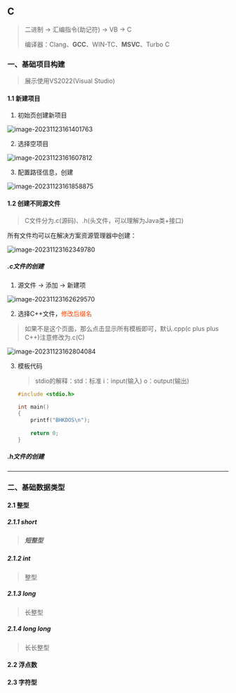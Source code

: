 ## C

> 二进制 → 汇编指令(助记符) → VB → C
>
> 编译器：Clang、**GCC**、WIN-TC、**MSVC**、Turbo C

### 一、基础项目构建

> 展示使用VS2022(Visual Studio)

#### 1.1 新建项目

1. 初始页创建新项目

![image-20231123161401763](A:\Typora\TyporaPicture\image-20231123161401763.png)

2. 选择空项目

![image-20231123161607812](A:\Typora\TyporaPicture\image-20231123161607812.png)

3. 配置路径信息，创建

![image-20231123161858875](A:\Typora\TyporaPicture\image-20231123161858875.png)





#### 1.2 创建不同源文件

> C文件分为.c(源码)、.h(头文件，可以理解为Java类+接口)

所有文件均可以在解决方案资源管理器中创建：

![image-20231123162349780](A:\Typora\TyporaPicture\image-20231123162349780.png)

##### .c文件的创建

1. 源文件 → 添加 → 新建项

![image-20231123162629570](A:\Typora\TyporaPicture\image-20231123162629570.png)

2. 选择C++文件，<font color="#f40">修改后缀名</font>

> 如果不是这个页面，那么点击显示所有模板即可，默认.cpp(c plus plus C++)注意修改为.c(C)

![image-20231123162804084](A:\Typora\TyporaPicture\image-20231123162804084.png)

3. 模板代码

   > stdio的解释：std：标准    i：input(输入)    o：output(输出)

   ```c
   #include <stdio.h>
   
   int main()
   {
       printf("BHKDOS\n");
       
       return 0;
   }
   ```

   



##### .h文件的创建





---



### 二、基础数据类型

#### 2.1 整型

##### 2.1.1 short

> ##### 短整型

##### 2.1.2 int

> 整型

##### 2.1.3 long

> 长整型

##### 2.1.4 long long

> 长长整型

#### 2.2 浮点数



#### 2.3 字符型